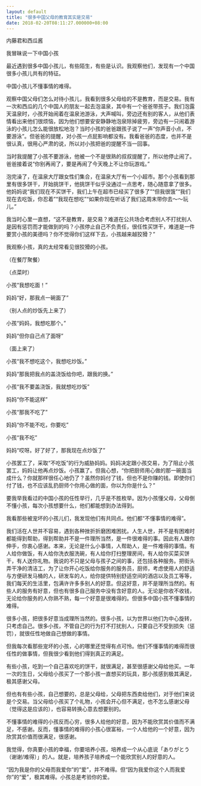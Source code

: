 ```yaml
---
layout: default
title: "很多中国父母的教育其实是交易"
date: 2018-02-20T08:11:27.000000+08:00
---
```


内藤君和西瓜酱 

我冒昧说一下中国小孩

最近遇到很多中国小孩儿，有些陌生，有些是认识。我观察他们，发现有一个中国很多小孩儿共有的特征。

中国小孩儿不懂事情的难得。

观察中国父母们怎么对待小孩儿，我看到很多父母给的不是教育，而是交易。我有一次和西瓜的几个中国人的朋友一起去泡温泉，其中有一个爸爸带孩子。我们泡露天温泉时，小孩开始闹着在温泉池游泳，大声喊叫，旁边还有别的客人，从他们表情看出来他们很烦恼，因为他们想要安安静静地泡泉除掉疲劳，旁边有一只闹着游泳的小孩儿怎么能很放松地泡？当时小孩的爸爸跟孩子说了一声“你声音小点，不要游泳”。但爸爸的提醒，对小孩一点屁影响都没有。我看爸爸的态度，也并不是很认真，很用心严肃的说，所以对小孩把爸的提醒不当一回事。

当时我提醒了小孩不要游泳，他被一个不是很熟的叔叔提醒了，所以他停止闹了。爸爸接着说“你别再闹了，要是再闹了今天晚上不让你玩游戏。”

泡完澡了，在温泉大厅跟女性们集合，在温泉大厅有一个小超市。那个小孩看到那里有很多饼干，开始挑饼干，他挑饼干似乎没通过一点思考，随心随意拿了很多。他妈妈说“我们现在不买饼干，我们上午在超市已经买了很多了”“但我很饿”“我们现在去吃饭，你忍着”“我现在想吃”“如果你现在听话了我们这周末带你去～～玩儿。”

我当时心里一直想，“这不是教育，是交易？难道在公共场合考虑别人不打扰别人是因有惩罚而才能做到的吗？小孩停止自己不负责任，很任性买饼干，难道是一件要赏小孩的美德吗？你不觉得你们这样下去，小孩越来越狡猾？”

我观察小孩，真的太经常看见很狡猾的小孩。

（在餐厅聚餐）


（点菜时）


小孩“我想吃面！”


妈妈“好，那我点一碗面了”


（别人点的炒饭先上来了）


小孩“妈妈，我想吃那个。”


妈妈“但你自己点了面呀”


（面上来了）


小孩“我不想吃这个，我想吃炒饭。”


妈妈“那我把我点的盖浇饭给你吧，跟我的换。”


小孩“我不要盖浇饭，我就想吃炒饭”


妈妈“你不能这样”


小孩“那我不吃了”


妈妈“你不能不吃，你要吃”


小孩“我不吃”


妈妈“哎呀。好了好了，那我现在点炒饭了”

小孩罢工了，采取“不吃饭”的行为威胁妈妈。妈妈决定跟小孩交易，为了阻止小孩罢工，妈妈让他再点炒饭。小孩赢了。但我心想，“你把厨师用心做的那一碗面当成什么？你就那样很任心地仍了？虽然你妈付了钱，但也不是你赚的钱。即使你们付了钱，也不应该乱扔厨师个你用心做的面，你以为你是什么？”

要我举我看过的中国小孩的任性举行，几乎是不胜枚举。因为小孩懂父母，父母倒不懂小孩，每次小孩想要什么，他们都能想到办法得到。

我看那些被宠坏的小孩儿们，我发现他们有共同点。他们都“不懂事情的难得”。

我们活在人世并不容易，遇到各种挫折折磨困难困扰。人生人世，并不是有困难时都能得到帮助，得到帮助并不是一件理所当然，是一件很难得的事。因此有人跟你伸手，你衷心感谢。本来，无论是什么小事情，人帮助人，是一件难得的事情。有人给你做饭，有人给你洗衣服洗碗，有人给你打扫整理房间，有人给你买菜买饼干，有人送你礼物。我说的不只是父母与孩子之间的事，还包括各种服务。把街头弄干净的清洁工，为了让你开心吃饭给你服务的服务员，厨师，考虑使用人的舒适与方便研发马桶的人，研发车的人，给你提供特别舒适空间的酒店以及员工等等，我们每天的生活里，包满许许多多别人的好意。但这好意，并不是理所当然的。有些人的服务有好意，但也有很多自己服务中没有含好意的人。无论是你收不收钱，无论给你服务的人你熟不熟，每一个好意是很难得的。但很多中国小孩不懂事情的难得。

很多小孩，把很多好意当成理所当然的。很多小孩，以为世界以他们为中心旋转，只考虑自己。很多小孩，不管自己的行为打不打扰别人，只要自己不受到损失（惩罚），就很任性地做自己想做的事情。

但我每次看那些宠坏的小孩，心的哪里还觉得有点可怜。他们不懂事情的难得而很任性的做事情，但我很少看到他们得到真正的满足。

有些小孩，吃到一个自己喜欢吃的饼干，就很满足，甚至很感谢父母给他买。一年一次的生日，父母给小孩买了一个那小孩一直想买的玩具，那小孩感到极其满足，极其感谢父母。

但也有有些小孩，自己想要的，总是父母给，父母把东西卖给他们，对于他们来说是个交易。当父母给小孩买了个礼物，小孩会开心但不满足，也不怎么感谢父母（觉得这是应该的），也容易转换心意去想要别的。

不懂事情的难得的小孩反而心穷，很多人给他的好意，因为不能欣赏其价值而不满足，不感谢。反而，懂事情的难得的小孩心很富裕，一个人给他的一个好意，因为欣赏其价值而很满足，很感谢。

我觉得，你真要小孩的幸福，你要培养小孩，培养成一个从心底说「ありがとう（谢谢/难得）」的人。就是，培养孩子培养成一个能欣赏别人的好意的人。

“因为我是你的父母而我爱你”的“爱”，并不难得。但“因为我爱你这个人而我爱你”的“爱”，极其难得。小孩总是考验你的爱。

